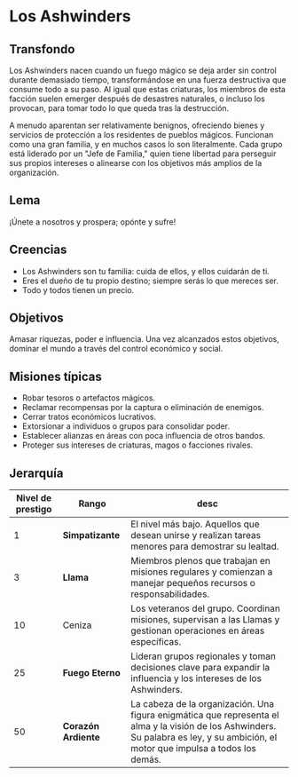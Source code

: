 # Los Ashwinders

## Transfondo

Los Ashwinders nacen cuando un fuego mágico se deja arder sin control durante demasiado tiempo, transformándose en una fuerza destructiva que consume todo a su paso. Al igual que estas criaturas, los miembros de esta facción suelen emerger después de desastres naturales, o incluso los provocan, para tomar todo lo que queda tras la destrucción. 

A menudo aparentan ser relativamente benignos, ofreciendo bienes y servicios de protección a los residentes de pueblos mágicos. Funcionan como una gran familia, y en muchos casos lo son literalmente. Cada grupo está liderado por un "Jefe de Familia," quien tiene libertad para perseguir sus propios intereses o alinearse con los objetivos más amplios de la organización.

## Lema

¡Únete a nosotros y prospera; opónte y sufre!

## Creencias

- Los Ashwinders son tu familia: cuida de ellos, y ellos cuidarán de ti.
- Eres el dueño de tu propio destino; siempre serás lo que mereces ser.
- Todo y todos tienen un precio.

## Objetivos

Amasar riquezas, poder e influencia. Una vez alcanzados estos objetivos, dominar el mundo a través del control económico y social.

## Misiones típicas

- Robar tesoros o artefactos mágicos.
- Reclamar recompensas por la captura o eliminación de enemigos.
- Cerrar tratos económicos lucrativos.
- Extorsionar a individuos o grupos para consolidar poder.
- Establecer alianzas en áreas con poca influencia de otros bandos.
- Proteger sus intereses de criaturas, magos o facciones rivales.

## Jerarquía

| Nivel de prestigo | Rango                | desc                                                                                                                                                                                |
| ----------------- | -------------------- | ----------------------------------------------------------------------------------------------------------------------------------------------------------------------------------- |
| 1                 | **Simpatizante**     | El nivel más bajo. Aquellos que desean unirse y realizan tareas menores para demostrar su lealtad.                                                                                  |
| 3                 | **Llama**            | Miembros plenos que trabajan en misiones regulares y comienzan a manejar pequeños recursos o responsabilidades.                                                                     |
| 10                | Ceniza               | Los veteranos del grupo. Coordinan misiones, supervisan a las Llamas y gestionan operaciones en áreas específicas.                                                                  |
| 25                | **Fuego Eterno**     | Lideran grupos regionales y toman decisiones clave para expandir la influencia y los intereses de los Ashwinders.                                                                   |
| 50                | **Corazón Ardiente** | La cabeza de la organización. Una figura enigmática que representa el alma y la visión de los Ashwinders. Su palabra es ley, y su ambición, el motor que impulsa a todos los demás. |
